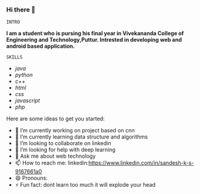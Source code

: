 ### Hi there 👋

`INTRO`

**I am a student who is pursing his final year in Vivekananda College of Engineering and Technology,Puttur. Intrested in developing web and android based application.**

`SKILLS`

* *java*
* *python*
* *c++*
* *html*
* *css*
* *javascript*
* *php*

Here are some ideas to get you started:

- 🔭 I’m currently working on project based on cnn
- 🌱 I’m currently learning data structure and algorithms
- 👯 I’m looking to collaborate on linkedin
- 🤔 I’m looking for help with deep learning
- 💬 Ask me about web technology
- 📫 How to reach me: linkedin:https://www.linkedin.com/in/sandesh-k-s-9167661a0
- 😄 Pronouns: 
- ⚡ Fun fact: dont learn too much it will explode your head



